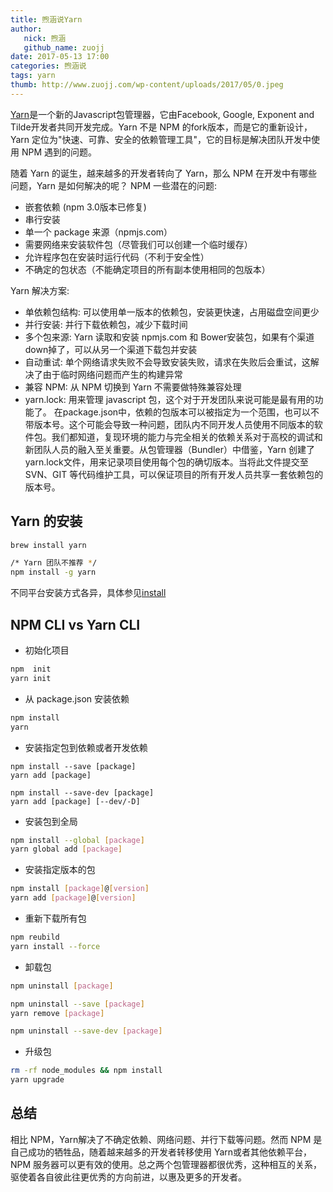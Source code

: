 ```yaml
---
title: 煦涵说Yarn
author:
   nick: 煦涵
   github_name: zuojj
date: 2017-05-13 17:00
categories: 煦涵说
tags: yarn
thumb: http://www.zuojj.com/wp-content/uploads/2017/05/0.jpeg
---
```


[Yarn](https://yarnpkg.com)是一个新的Javascript包管理器，它由Facebook, Google, Exponent and Tilde开发者共同开发完成。Yarn 不是 NPM 的fork版本，而是它的重新设计，Yarn 定位为"快速、可靠、安全的依赖管理工具"，它的目标是解决团队开发中使用 NPM 遇到的问题。

随着 Yarn 的诞生，越来越多的开发者转向了 Yarn，那么 NPM 在开发中有哪些问题，Yarn 是如何解决的呢？
NPM 一些潜在的问题:
* 嵌套依赖 (npm 3.0版本已修复)
* 串行安装
* 单一个 package 来源（npmjs.com）
* 需要网络来安装软件包（尽管我们可以创建一个临时缓存）
* 允许程序包在安装时运行代码（不利于安全性）
* 不确定的包状态（不能确定项目的所有副本使用相同的包版本）

Yarn 解决方案:
* 单依赖包结构: 可以使用单一版本的依赖包，安装更快速，占用磁盘空间更少
* 并行安装: 并行下载依赖包，减少下载时间
* 多个包来源: Yarn 读取和安装 npmjs.com 和 Bower安装包，如果有个渠道down掉了，可以从另一个渠道下载包并安装
* 自动重试: 单个网络请求失败不会导致安装失败，请求在失败后会重试，这解决了由于临时网络问题而产生的构建异常
* 兼容 NPM: 从 NPM 切换到 Yarn 不需要做特殊兼容处理
* yarn.lock: 用来管理 javascript 包，这个对于开发团队来说可能是最有用的功能了。 在package.json中，依赖的包版本可以被指定为一个范围，也可以不带版本号。这个可能会导致一种问题，团队内不同开发人员使用不同版本的软件包。我们都知道，复现环境的能力与完全相关的依赖关系对于高校的调试和新团队人员的融入至关重要。从包管理器（Bundler）中借鉴，Yarn 创建了 yarn.lock文件，用来记录项目使用每个包的确切版本。当将此文件提交至 SVN、GIT 等代码维护工具，可以保证项目的所有开发人员共享一套依赖包的版本号。

## Yarn 的安装
```bash
brew install yarn

/* Yarn 团队不推荐 */
npm install -g yarn 
```
不同平台安装方式各异，具体参见[install](https://yarnpkg.com/zh-Hans/docs/install)

## NPM CLI vs Yarn CLI

* 初始化项目
```bash
npm  init
yarn init
```
* 从 package.json 安装依赖
```bash
npm install
yarn
```
* 安装指定包到依赖或者开发依赖
```
npm install --save [package]
yarn add [package]

npm install --save-dev [package]
yarn add [package] [--dev/-D]
```
* 安装包到全局
```bash
npm install --global [package]
yarn global add [package]
```
* 安装指定版本的包
```bash
npm install [package]@[version]
yarn add [package]@[version]
```
* 重新下载所有包
```bash
npm reubild
yarn install --force
```
* 卸载包
```bash
npm uninstall [package]

npm uninstall --save [package]
yarn remove [package]

npm uninstall --save-dev [package]

```
* 升级包
```bash
rm -rf node_modules && npm install
yarn upgrade
```
## 总结
相比 NPM，Yarn解决了不确定依赖、网络问题、并行下载等问题。然而 NPM 是自己成功的牺牲品，随着越来越多的开发者转移使用 Yarn或者其他依赖平台，NPM 服务器可以更有效的使用。总之两个包管理器都很优秀，这种相互的关系，驱使着各自彼此往更优秀的方向前进，以惠及更多的开发者。
